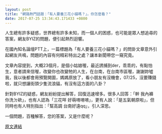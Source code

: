 ```yaml
---
layout: post
title: "網路熱門話題：「有人要養三花小貓嗎？」，你怎麼看？"
date: 2017-07-25 13:34:43.171433 +0800
---
```


人生總有許多疑惑，世界總有許多未知，而一個人的困惑，也可能是眾人想追尋的答案，網友BYIZ的問題，便引起熱烈迴響。

在國內知名論壇PTT上，一篇標題為「有人要養三花小貓嗎？」的問卦文章意外引起網友共鳴，問題的內容有何精彩特出之處？讓本新聞帶您一窺究竟。

文章內容提到，大概23個月，是個小姑娘喔，最近誘捕到der，乖乖的，有點怕生，意者請來信喔，改變你也改變牠的人生，在台南，在台南市區喔，謝謝妳噓我，我以後都會用預覽開圖，媽媽原放了，看小朋友有沒機會，07/25，沒要賺錢啦，就只想讓街頭少隻流浪貓，有沒有這方面的八卦？

針對BYIZ的疑惑，網友紛紛提出解答，回復迅速增多。很多人回答：「幹 我內褲你洗ㄉ欸」，也有人認為「三花咩 好萌唷唷唷」，更有人說：「是五氣朝原啦」，但同時也有人特別指出：「幫高調 台南好遠qq」，引人深思。

一個問題，百種解答，您的答案，又是什麼呢？

<a href = "https://www.ptt.cc/bbs/Gossiping/M.1500925594.A.8E5.html">原文連結</a>

